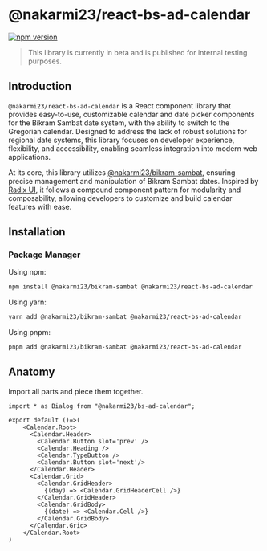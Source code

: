 # @nakarmi23/react-bs-ad-calendar

[![npm version](https://badge.fury.io/js/%40nakarmi23%2Freact-bs-ad-calendar.svg)](https://badge.fury.io/js/%40nakarmi23%2Freact-bs-ad-calendar)

> This library is currently in beta and is published for internal testing purposes.

## Introduction

`@nakarmi23/react-bs-ad-calendar` is a React component library that provides easy-to-use, customizable calendar and date picker components for the Bikram Sambat date system, with the ability to switch to the Gregorian calendar. Designed to address the lack of robust solutions for regional date systems, this library focuses on developer experience, flexibility, and accessibility, enabling seamless integration into modern web applications.


At its core, this library utilizes [@nakarmi23/bikram-sambat](https://www.npmjs.com/package/@nakarmi23/bikram-sambat), ensuring precise management and manipulation of Bikram Sambat dates. Inspired by [Radix UI](https://www.radix-ui.com/primitives), it follows a compound component pattern for modularity and composability, allowing developers to customize and build calendar features with ease.

## Installation

### Package Manager

Using npm:

```bash
npm install @nakarmi23/bikram-sambat @nakarmi23/react-bs-ad-calendar
```

Using yarn:

```bash
yarn add @nakarmi23/bikram-sambat @nakarmi23/react-bs-ad-calendar
```

Using pnpm:

```bash
pnpm add @nakarmi23/bikram-sambat @nakarmi23/react-bs-ad-calendar
```

## Anatomy
Import all parts and piece them together.

```tsx
import * as Bialog from "@nakarmi23/bs-ad-calendar";

export default ()=>(
    <Calendar.Root>
      <Calendar.Header>
        <Calendar.Button slot='prev' />
        <Calendar.Heading />
        <Calendar.TypeButton />
        <Calendar.Button slot='next'/>
      </Calendar.Header>
      <Calendar.Grid>
        <Calendar.GridHeader>
          {(day) => <Calendar.GridHeaderCell />}
        </Calendar.GridHeader>
        <Calendar.GridBody>
          {(date) => <Calendar.Cell />}
        </Calendar.GridBody>
      </Calendar.Grid>
    </Calendar.Root>
)

```
